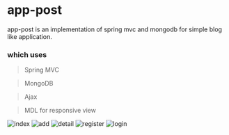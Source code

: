 # app-post

app-post is an implementation of spring mvc and mongodb for simple blog like application. 

### which uses
> Spring MVC

> MongoDB

> Ajax

>MDL for responsive view


![index](https://user-images.githubusercontent.com/17878778/28498554-c8be3cd0-6fbd-11e7-9930-df77e64a2af4.png)
![add](https://user-images.githubusercontent.com/17878778/28498555-c8bf8cac-6fbd-11e7-900c-817b2073aad6.png)
![detail](https://user-images.githubusercontent.com/17878778/28498557-c8c10d98-6fbd-11e7-96d4-aafa6e00134b.png)
![register](https://user-images.githubusercontent.com/17878778/28498556-c8c07d24-6fbd-11e7-92ec-3305dcb1b095.png)
![login](https://user-images.githubusercontent.com/17878778/28498553-c8bb6bb8-6fbd-11e7-9b00-b849a451b347.png)
